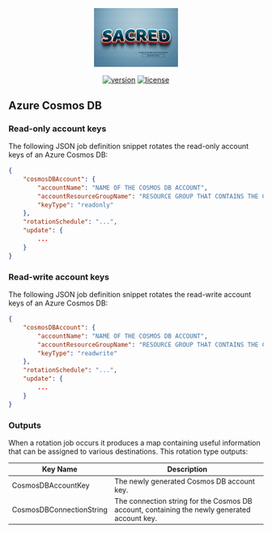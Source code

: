 <div align="center">
    <p>
        <a align="center" href="" target="_blank">
            <img width="33%" src="../SACRED.png">
        </a>
    </p>

[![version](https://img.shields.io/powershellgallery/v/SACRED.Rotate.Azure.CosmosDB)](https://www.powershellgallery.com/packages/SACRED.Rotate.Azure.CosmosDB)
[![license](https://img.shields.io/github/license/ccdigix/SACRED)](https://opensource.org/license/mit/)
</div>

## Azure Cosmos DB

### Read-only account keys

The following JSON job definition snippet rotates the read-only account keys of an Azure Cosmos DB:

```json
{
    "cosmosDBAccount": {
        "accountName": "NAME OF THE COSMOS DB ACCOUNT",
        "accountResourceGroupName": "RESOURCE GROUP THAT CONTAINS THE COSMOS DB ACCOUNT",
        "keyType": "readonly"
    },
    "rotationSchedule": "...",
    "update": {
        ...
    }
}
```

### Read-write account keys

The following JSON job definition snippet rotates the read-write account keys of an Azure Cosmos DB:

```json
{
    "cosmosDBAccount": {
        "accountName": "NAME OF THE COSMOS DB ACCOUNT",
        "accountResourceGroupName": "RESOURCE GROUP THAT CONTAINS THE COSMOS DB ACCOUNT",
        "keyType": "readwrite"
    },
    "rotationSchedule": "...",
    "update": {
        ...
    }
}
```

### Outputs

When a rotation job occurs it produces a map containing useful information that can be assigned to various destinations. This rotation type outputs:

| Key Name | Description |
| ------------- | ------------- |
| CosmosDBAccountKey | The newly generated Cosmos DB account key. |
| CosmosDBConnectionString | The connection string for the Cosmos DB account, containing the newly generated account key. |